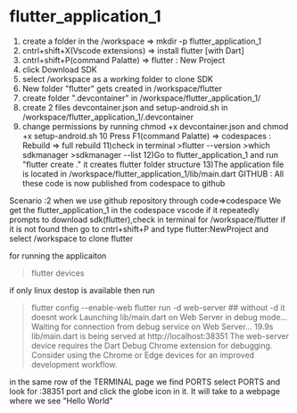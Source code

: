 # flutter_application_1
1) create a folder in the /workspace => mkdir -p flutter_application_1
2) cntrl+shift+X(Vscode extensions) => install flutter [with Dart]
3) cntrl+shift+P(command Palatte) => flutter : New Project
4) click Download SDK 
5) select /workspace as a working folder to clone SDK
6) New folder "flutter" gets created in /workspace/flutter
7) create folder ".devcontainer" in /workspace/flutter_application_1/
8) create 2 files devcontainer.json and setup-android.sh in /workspace/flutter_application_1/.devcontainer
9) change permissions by running chmod +x devcontainer.json and chmod +x setup-android.sh
10 Press F1(command Palatte) => codespaces : Rebuild => full rebuild
11)check in terminal >flutter --version >which sdkmanager >sdkmanager --list
12)Go to flutter_application_1 and run "flutter create ." it creates flutter folder structure 
13)The application file is located in /workspace/flutter_application_1/lib/main.dart
GITHUB : All these code is now published from codespace to github

Scenario :2 
when we use github repository through code=>codespace
We get the flutter_application_1 in the codespace vscode
if it repeatedly prompts to download sdk(flutter),check in terminal for /workspace/flutter
if it is not found then go to cntrl+shift+P and type flutter:NewProject 
and select /workspace to clone flutter

for running the applicaiton
> flutter devices 

if only linux destop is available then run

>flutter config --enable-web
>flutter run -d web-server ## without -d it doesnt work
Launching lib/main.dart on Web Server in debug mode...
Waiting for connection from debug service on Web Server...         19.9s
lib/main.dart is being served at http://localhost:38351
The web-server device requires the Dart Debug Chrome extension for debugging. Consider using the
Chrome or Edge devices for an improved development workflow.

in the same row of the TERMINAL page we find PORTS
select PORTS and look for :38351 port and click the globe icon in it.
It will take to a webpage where we see "Hello World"